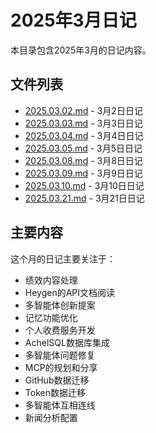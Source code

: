 # 2025年3月日记

本目录包含2025年3月的日记内容。

## 文件列表

- [2025.03.02.md](./2025.03.02.md) - 3月2日日记
- [2025.03.03.md](./2025.03.03.md) - 3月3日日记
- [2025.03.04.md](./2025.03.04.md) - 3月4日日记
- [2025.03.05.md](./2025.03.05.md) - 3月5日日记
- [2025.03.08.md](./2025.03.08.md) - 3月8日日记
- [2025.03.09.md](./2025.03.09.md) - 3月9日日记
- [2025.03.10.md](./2025.03.10.md) - 3月10日日记
- [2025.03.21.md](./2025.03.21.md) - 3月21日日记

## 主要内容

这个月的日记主要关注于：

- 绩效内容处理
- Heygen的API文档阅读
- 多智能体创新提案
- 记忆功能优化
- 个人收费服务开发
- AchelSQL数据库集成
- 多智能体问题修复
- MCP的规划和分享
- GitHub数据迁移
- Token数据迁移
- 多智能体互相连线
- 新闻分析配置
